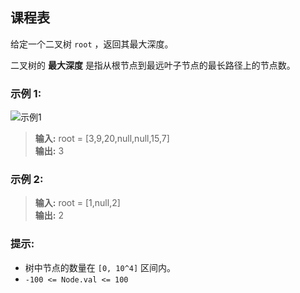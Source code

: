 ## 课程表

给定一个二叉树 `root` ，返回其最大深度。

二叉树的 **最大深度** 是指从根节点到最远叶子节点的最长路径上的节点数。

### 示例 1:

![示例1](https://assets.leetcode.com/uploads/2020/11/26/tmp-tree.jpg)
> **输入:** root = [3,9,20,null,null,15,7]              
> **输出:** 3

### 示例 2:

> **输入:** root = [1,null,2]                
> **输出:** 2

### 提示:

* 树中节点的数量在 `[0, 10^4]` 区间内。
* `-100 <= Node.val <= 100`